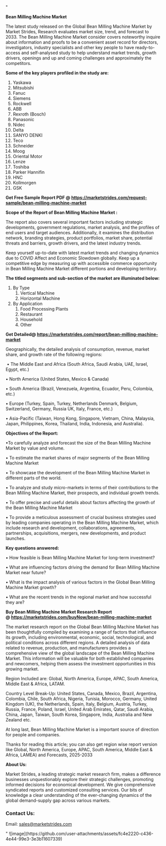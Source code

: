 "<p><strong>Bean Milling Machine Market</strong></p>
<p>The latest study released on the Global Bean Milling Machine Market by Market Strides, Research evaluates market size, trend, and forecast to 2033. The Bean Milling Machine Market consider covers noteworthy inquire about information and proofs to be a convenient asset record for directors, investigators, industry specialists and other key people to have ready-to-access and self-analysed study to help understand market trends, growth drivers, openings and up and coming challenges and approximately the competitors.</p>
<p><strong> Some of the key players profiled in the study are: </strong></p>
<p><ol><li>Yaskawa</li><li>Mitsubishi</li><li>Fanuc</li><li>Siemens</li><li>Rockwell</li><li>ABB</li><li>Rexroth (Bosch)</li><li>Panasonic</li><li>Nidec</li><li>Delta</li><li>SANYO DENKI</li><li>Teco</li><li>Schneider</li><li>Moog</li><li>Oriental Motor</li><li>Lenze</li><li>Toshiba</li><li>Parker Hannifin</li><li>HNC</li><li>Kollmorgen</li><li>GSK</li></ol></p>
<p><strong>Get Free Sample Report PDF @ <a href=https://marketstrides.com/request-sample/bean-milling-machine-market>https://marketstrides.com/request-sample/bean-milling-machine-market</a></strong></p>
<p><strong> Scope of the Report of Bean Milling Machine Market : </strong></p>
<p>The report also covers several important factors including strategic developments, government regulations, market analysis, and the profiles of end users and target audiences. Additionally, it examines the distribution network, branding strategies, product portfolios, market share, potential threats and barriers, growth drivers, and the latest industry trends.</p>
<p>Keep yourself up-to-date with latest market trends and changing dynamics due to COVID Affect and Economic Slowdown globally. Keep up a competitive edge by measuring up with accessible commerce opportunity in Bean Milling Machine Market different portions and developing territory.</p>
<p><strong> The titled segments and sub-section of the market are illuminated below: </strong></p>
<p><ol><li>By Type<ol><li>Vertical Machine</li><li>Horizontal Machine</li></ol></li><li>By Application<ol><li>Food Processing Plants</li><li>Restaurant</li><li>Household</li><li>Other</li></ol></li></ol></p>
<p><strong>Get Detailed@ <a href=https://marketstrides.com/report/bean-milling-machine-market>https://marketstrides.com/report/bean-milling-machine-market</a></strong></p>
<p>Geographically, the detailed analysis of consumption, revenue, market share, and growth rate of the following regions:</p>
<p>&nbsp;&bull; The Middle East and Africa (South Africa, Saudi Arabia, UAE, Israel, Egypt, etc.)</p>
<p>&bull; North America (United States, Mexico &amp; Canada)</p>
<p>&bull; South America (Brazil, Venezuela, Argentina, Ecuador, Peru, Colombia, etc.)</p>
<p>&bull; Europe (Turkey, Spain, Turkey, Netherlands Denmark, Belgium, Switzerland, Germany, Russia UK, Italy, France, etc.)</p>
<p>&bull; Asia-Pacific (Taiwan, Hong Kong, Singapore, Vietnam, China, Malaysia, Japan, Philippines, Korea, Thailand, India, Indonesia, and Australia).</p>
<p><strong>Objectives of the Report: </strong></p>
<p>&bull;To carefully analyze and forecast the size of the Bean Milling Machine Market by value and volume.</p>
<p>&bull; To estimate the market shares of major segments of the Bean Milling Machine Market</p>
<p>&bull; To showcase the development of the Bean Milling Machine Market in different parts of the world.</p>
<p>&bull; To analyze and study micro-markets in terms of their contributions to the Bean Milling Machine Market, their prospects, and individual growth trends.</p>
<p>&bull; To offer precise and useful details about factors affecting the growth of the Bean Milling Machine Market</p>
<p>&bull; To provide a meticulous assessment of crucial business strategies used by leading companies operating in the Bean Milling Machine Market, which include research and development, collaborations, agreements, partnerships, acquisitions, mergers, new developments, and product launches.</p>
<p><strong>Key questions answered: </strong></p>
<p>&bull; How feasible is Bean Milling Machine Market for long-term investment?</p>
<p>&bull; What are influencing factors driving the demand for Bean Milling Machine Market near future?</p>
<p>&bull; What is the impact analysis of various factors in the Global Bean Milling Machine Market growth?</p>
<p>&bull; What are the recent trends in the regional market and how successful they are?</p>
<p><strong>Buy Bean Milling Machine Market Research Report @&nbsp;<a href=https://marketstrides.com/buyNow/bean-milling-machine-market>https://marketstrides.com/buyNow/bean-milling-machine-market</a></strong></p>
<p>The market research report on the Global Bean Milling Machine Market has been thoughtfully compiled by examining a range of factors that influence its growth, including environmental, economic, social, technological, and political conditions across different regions. A detailed analysis of data related to revenue, production, and manufacturers provides a comprehensive view of the global landscape of the Bean Milling Machine Market. This information will be valuable for both established companies and newcomers, helping them assess the investment opportunities in this growing market.</p>
<p>Region Included are: Global, North America, Europe, APAC, South America, Middle East &amp; Africa, LATAM.</p>
<p>Country Level Break-Up: United States, Canada, Mexico, Brazil, Argentina, Colombia, Chile, South Africa, Nigeria, Tunisia, Morocco, Germany, United Kingdom (UK), the Netherlands, Spain, Italy, Belgium, Austria, Turkey, Russia, France, Poland, Israel, United Arab Emirates, Qatar, Saudi Arabia, China, Japan, Taiwan, South Korea, Singapore, India, Australia and New Zealand etc.</p>
<p>At long last, Bean Milling Machine Market is a important source of direction for people and companies.</p>
<p>Thanks for reading this article; you can also get region wise report version like Global, North America, Europe, APAC, South America, Middle East &amp; Africa, LAMEA) and Forecasts, 2025-2033</p>
<p><strong>About Us: </strong></p>
<p>Market Strides, a leading strategic market research firm, makes a difference businesses unquestionably explore their strategic challenges, promoting informed decisions for economical development. We give comprehensive syndicated reports and customized consulting services. Our bits of knowledge a clear understanding of the ever-changing dynamics of the global demand-supply gap across various markets.</p>
<h3>Contact Us:</h3>
<p>Email: <a href=mailto:sales@marketstrides.com>sales@marketstrides.com</a></p>"
![image](https://github.com/user-attachments/assets/fc4e2220-c436-4e44-99e3-3e3b11607339)
